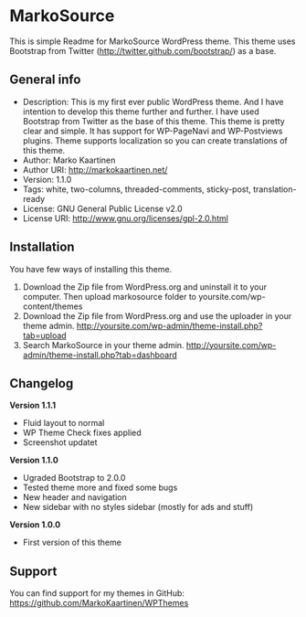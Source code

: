 MarkoSource
===========

This is simple Readme for MarkoSource WordPress theme. This theme uses Bootstrap from Twitter (http://twitter.github.com/bootstrap/) as a base.

General info
------------

* Description: This is my first ever public WordPress theme. And I have intention to develop this theme further and further. I have used Bootstrap from Twitter as the base of this theme. This theme is pretty clear and simple. It has support for WP-PageNavi and WP-Postviews plugins. Theme supports localization so you can create translations of this theme. 
* Author: Marko Kaartinen
* Author URI: http://markokaartinen.net/
* Version: 1.1.0
* Tags: white, two-columns, threaded-comments, sticky-post, translation-ready
* License: GNU General Public License v2.0
* License URI: http://www.gnu.org/licenses/gpl-2.0.html


Installation
------------

You have few ways of installing this theme.

1. Download the Zip file from WordPress.org and uninstall it to your computer. Then upload markosource folder to yoursite.com/wp-content/themes
2. Download the Zip file from WordPress.org and use the uploader in your theme admin. http://yoursite.com/wp-admin/theme-install.php?tab=upload
3. Search MarkoSource in your theme admin. http://yoursite.com/wp-admin/theme-install.php?tab=dashboard 

Changelog
---------

__Version 1.1.1__

* Fluid layout to normal
* WP Theme Check fixes applied
* Screenshot updatet

__Version 1.1.0__

* Ugraded Bootstrap to 2.0.0
* Tested theme more and fixed some bugs
* New header and navigation
* New sidebar with no styles sidebar (mostly for ads and stuff)

__Version 1.0.0__

* First version of this theme

Support
-------

You can find support for my themes in GitHub: https://github.com/MarkoKaartinen/WPThemes